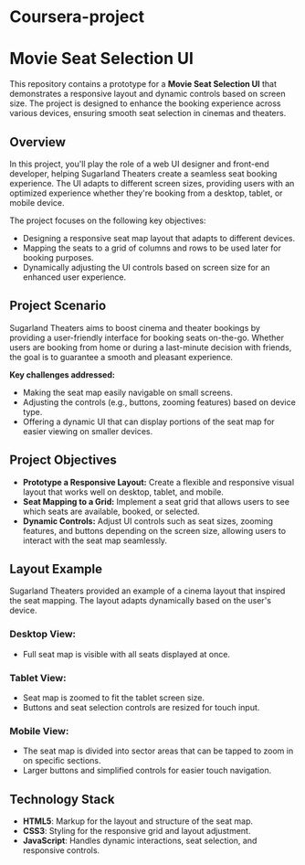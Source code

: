 # Coursera-project
# Movie Seat Selection UI

This repository contains a prototype for a **Movie Seat Selection UI** that demonstrates a responsive layout and dynamic controls based on screen size. The project is designed to enhance the booking experience across various devices, ensuring smooth seat selection in cinemas and theaters.

## Overview

In this project, you'll play the role of a web UI designer and front-end developer, helping Sugarland Theaters create a seamless seat booking experience. The UI adapts to different screen sizes, providing users with an optimized experience whether they're booking from a desktop, tablet, or mobile device.

The project focuses on the following key objectives:
- Designing a responsive seat map layout that adapts to different devices.
- Mapping the seats to a grid of columns and rows to be used later for booking purposes.
- Dynamically adjusting the UI controls based on screen size for an enhanced user experience.

## Project Scenario

Sugarland Theaters aims to boost cinema and theater bookings by providing a user-friendly interface for booking seats on-the-go. Whether users are booking from home or during a last-minute decision with friends, the goal is to guarantee a smooth and pleasant experience.

**Key challenges addressed:**
- Making the seat map easily navigable on small screens.
- Adjusting the controls (e.g., buttons, zooming features) based on device type.
- Offering a dynamic UI that can display portions of the seat map for easier viewing on smaller devices.

## Project Objectives

- **Prototype a Responsive Layout:** Create a flexible and responsive visual layout that works well on desktop, tablet, and mobile.
- **Seat Mapping to a Grid:** Implement a seat grid that allows users to see which seats are available, booked, or selected.
- **Dynamic Controls:** Adjust UI controls such as seat sizes, zooming features, and buttons depending on the screen size, allowing users to interact with the seat map seamlessly.

## Layout Example

Sugarland Theaters provided an example of a cinema layout that inspired the seat mapping. The layout adapts dynamically based on the user's device.

### Desktop View:
- Full seat map is visible with all seats displayed at once.

### Tablet View:
- Seat map is zoomed to fit the tablet screen size.
- Buttons and seat selection controls are resized for touch input.

### Mobile View:
- The seat map is divided into sector areas that can be tapped to zoom in on specific sections.
- Larger buttons and simplified controls for easier touch navigation.

## Technology Stack

- **HTML5**: Markup for the layout and structure of the seat map.
- **CSS3**: Styling for the responsive grid and layout adjustment.
- **JavaScript**: Handles dynamic interactions, seat selection, and responsive controls.



